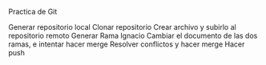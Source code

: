 Practica de Git

Generar repositorio local
Clonar repositorio
Crear archivo y subirlo al repositorio remoto
Generar Rama Ignacio
Cambiar el documento de las dos ramas, e intentar hacer merge
Resolver conflictos y hacer merge
Hacer push
